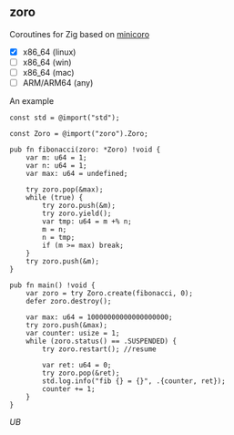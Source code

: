 ## zoro

Coroutines for Zig based on [minicoro](https://github.com/edubart/minicoro)

- [X] x86_64 (linux)
- [ ] x86_64 (win)
- [ ] x86_64 (mac)
- [ ] ARM/ARM64 (any)

An example
```Zig
const std = @import("std");

const Zoro = @import("zoro").Zoro;

pub fn fibonacci(zoro: *Zoro) !void {
    var m: u64 = 1;
    var n: u64 = 1;
    var max: u64 = undefined;

    try zoro.pop(&max);
    while (true) {
        try zoro.push(&m);
        try zoro.yield();
        var tmp: u64 = m +% n;
        m = n;
        n = tmp;
        if (m >= max) break;
    }
    try zoro.push(&m);
}

pub fn main() !void {
    var zoro = try Zoro.create(fibonacci, 0);
    defer zoro.destroy();

    var max: u64 = 10000000000000000000;
    try zoro.push(&max);
    var counter: usize = 1;
    while (zoro.status() == .SUSPENDED) {
        try zoro.restart(); //resume

        var ret: u64 = 0;
        try zoro.pop(&ret);
        std.log.info("fib {} = {}", .{counter, ret});
        counter += 1;
    }
}
```
*UB*
